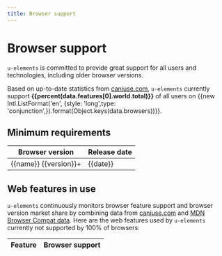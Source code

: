 ```yaml
---
title: Browser support
---
```

<script setup>
import { data } from '../support.data.ts'

const percent = (num) => `${Number(num).toFixed(2)}%`
</script>

# Browser support

`u-elements` is committed to provide great support for all users and technologies, including older browser versions. 

Based on up-to-date statistics from [caniuse.com](https://caniuse.com/), `u-elements` currently support <strong>{{percent(data.features[0].world.total)}}</strong> of all users on {{new Intl.ListFormat('en', {style: 'long',type: 'conjunction',}).format(Object.keys(data.browsers))}}.

## Minimum requirements

<table>
  <thead><tr><th>Browser version</th><th>Release date</th></tr></thead>
  <tbody>
    <tr v-for="({version, date}, name) in data.browsers"><td>{{name}} {{version}}+</td><td>{{date}}</td></tr>
  </tbody>
</table>

## Web features in use

`u-elements` continuously monitors browser feature support and browser version market share by combining data from [caniuse.com](https://caniuse.com/) and [MDN Browser Compat data](https://github.com/mdn/browser-compat-data).
Here are the web features used by `u-elements` currently not supported by 100% of browsers:

<table>
  <thead><tr><th>Feature</th><th>Browser support</th></tr></thead>
  <tbody>
    <template v-for="{name, norway, world} in data.features">
      <tr>
        <td>{{name}}</td>
        <td>{{percent(world.total)}}</td>
      </tr>
      <!-- <tr>
        <td colspan="2">
          <table>
            <thead><tr><th>Browser version</th><th>Release date</th></tr></thead>
            <tbody>
              <tr v-for="({ percentage, version, date }, name) in world.agents">
                <td>{{name}} {{version}}+</td><td>Released {{date}}</td>
              </tr>
              <tr><td>Norway</td><td>{{percent(norway.total)}}</td></tr>
            </tbody>
          </table>
        </td>
      </tr> -->
    </template>
  </tbody>
</table>

